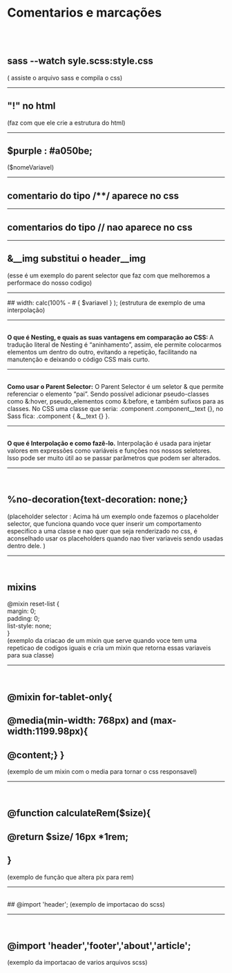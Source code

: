 <h1>Comentarios e marcações</h1>
<br>
<br>

## sass --watch syle.scss:style.css 
( assiste o arquivo sass e compila o css)
<hr>

## "!" no html
(faz com que ele crie a estrutura do html)
<hr>

## $purple : #a050be;
($nomeVariavel)
<hr>

## comentario do tipo /**/ aparece no css
<hr>

## comentarios do tipo // nao aparece no css
<hr>

## &__img substitui o header__img
(esse é um exemplo do parent selector que faz com que melhoremos a performace do nosso codigo)
<hr>
## width: calc(100% - # { $variavel } );
(estrutura de exemplo de uma interpolação)
<hr>
<br>
<b>O que é Nesting, e quais as suas vantagens em comparação ao CSS: </b>
 A tradução literal de Nesting é “aninhamento”, assim, ele permite colocarmos elementos um dentro do outro, evitando a repetição, facilitando na manutenção e deixando o código CSS mais curto.
<hr>
<br>
<b>Como usar o Parent Selector:</b>
O Parent Selector é um seletor & que permite referenciar o elemento “pai”. Sendo possível adicionar pseudo-classes como &:hover, pseudo_elementos como &:before, e também sufixos para as classes. No CSS uma classe que seria: .component .component__text {}, no Sass fica: .component { &__text {} }.
<hr>
<br>
<b>O que é Interpolação e como fazê-lo.</b>
Interpolação é usada para injetar valores em expressões como variáveis e funções nos nossos seletores. Isso pode ser muito útil ao se passar parâmetros que podem ser alterados.
<hr>
<br>

## %no-decoration{text-decoration: none;}
(placeholder selector : Acima há um exemplo onde fazemos o placeholder selector, que funciona quando voce quer inserir um comportamento especifico a uma classe e nao quer que seja renderizado no css, é aconselhado usar os placeholders quando nao tiver variaveis sendo usadas dentro dele. )
<hr>
<br>

## mixins
@mixin reset-list {<br>
    margin: 0;<br>
    padding: 0;<br>
    list-style: none;<br>
}<br>
(exemplo da criacao de um mixin que serve quando voce tem uma repeticao de codigos iguais e cria um mixin que retorna essas variaveis para sua classe)
<hr>
<br>

## @mixin for-tablet-only{
##    @media(min-width: 768px) and (max-width:1199.98px){
##       @content;} }
(exemplo de um mixin com o media para tornar o css responsavel)
<hr>
<br>

## @function calculateRem($size){
##    @return $size/ 16px *1rem;
## }
(exemplo de função que altera pix para rem)

<hr>
<br>
## @import 'header';
(exemplo de importacao do scss)
<hr>
<br>

## @import 'header','footer','about','article';
(exemplo da importacao de varios arquivos scss)